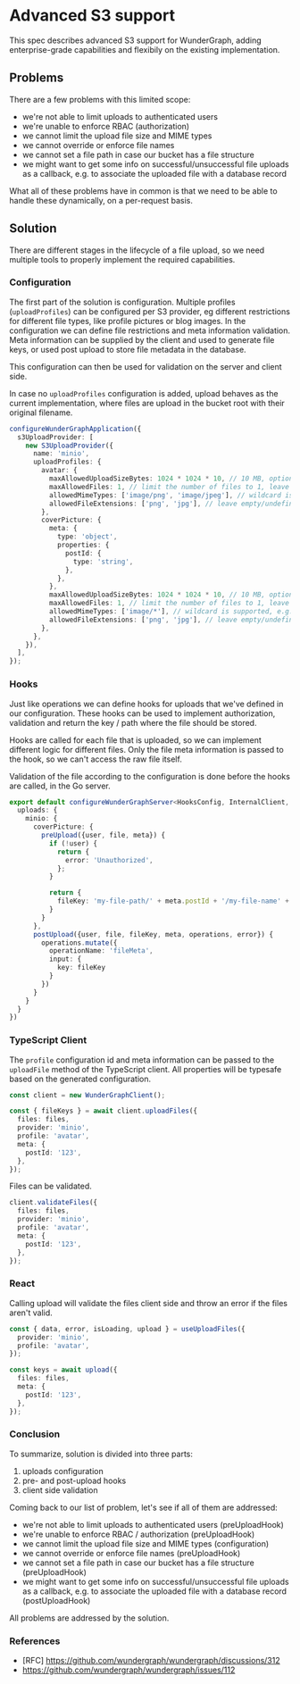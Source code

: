 # Advanced S3 support

This spec describes advanced S3 support for WunderGraph, adding enterprise-grade capabilities and flexibily on the existing implementation.

## Problems

There are a few problems with this limited scope:

- we're not able to limit uploads to authenticated users
- we're unable to enforce RBAC (authorization)
- we cannot limit the upload file size and MIME types
- we cannot override or enforce file names
- we cannot set a file path in case our bucket has a file structure
- we might want to get some info on successful/unsuccessful file uploads as a callback, e.g. to associate the uploaded
  file with a database record

What all of these problems have in common is that we need to be able to handle these dynamically, on a per-request
basis.

## Solution

There are different stages in the lifecycle of a file upload, so we need multiple tools to properly implement the
required capabilities.

### Configuration

The first part of the solution is configuration. Multiple profiles (`uploadProfiles`) can be configured per S3 provider,
eg different restrictions for different file types, like profile pictures or blog images.
In the configuration we can define file restrictions and meta information validation. Meta information can be supplied by the client and used to generate file keys, or used post upload to store file metadata in the database.

This configuration can then be used for validation on the server and client side.

In case no `uploadProfiles` configuration is added, upload behaves as the current implementation, where files are upload in the bucket root with their original filename.

```ts
configureWunderGraphApplication({
  s3UploadProvider: [
    new S3UploadProvider({
      name: 'minio',
      uploadProfiles: {
        avatar: {
          maxAllowedUploadSizeBytes: 1024 * 1024 * 10, // 10 MB, optional, defaults to 25 MB
          maxAllowedFiles: 1, // limit the number of files to 1, leave undefined for unlimited files
          allowedMimeTypes: ['image/png', 'image/jpeg'], // wildcard is supported, e.g. 'image/*', leave empty/undefined to allow all
          allowedFileExtensions: ['png', 'jpg'], // leave empty/undefined to allow all
        },
        coverPicture: {
          meta: {
            type: 'object',
            properties: {
              postId: {
                type: 'string',
              },
            },
          },
          maxAllowedUploadSizeBytes: 1024 * 1024 * 10, // 10 MB, optional, defaults to 25 MB
          maxAllowedFiles: 1, // limit the number of files to 1, leave undefined for unlimited files
          allowedMimeTypes: ['image/*'], // wildcard is supported, e.g. 'image/*', leave empty/undefined to allow all
          allowedFileExtensions: ['png', 'jpg'], // leave empty/undefined to allow all
        },
      },
    }),
  ],
});
```

### Hooks

Just like operations we can define hooks for uploads that we've defined in our configuration.
These hooks can be used to implement authorization, validation and return the key / path where the file should be stored.

Hooks are called for each file that is uploaded, so we can implement different logic for different files. Only the file meta information is passed to the hook, so we can't access the raw file itself.

Validation of the file according to the configuration is done before the hooks are called, in the Go server.

```ts
export default configureWunderGraphServer<HooksConfig, InternalClient, WebhooksConfig>(() => ({
  uploads: {
    minio: {
      coverPicture: {
        preUpload({user, file, meta}) {
          if (!user) {
            return {
              error: 'Unauthorized',
            };
          }

          return {
            fileKey: 'my-file-path/' + meta.postId + '/my-file-name' + file.extension,
          }
        }
      },
      postUpload({user, file, fileKey, meta, operations, error}) {
        operations.mutate({
          operationName: 'fileMeta',
          input: {
            key: fileKey
          }
        })
      }
    }
  }
})
```

### TypeScript Client

The `profile` configuration id and meta information can be passed to the `uploadFile` method of the TypeScript client. All properties will be typesafe based on the generated configuration.

```ts
const client = new WunderGraphClient();

const { fileKeys } = await client.uploadFiles({
  files: files,
  provider: 'minio',
  profile: 'avatar',
  meta: {
    postId: '123',
  },
});
```

Files can be validated.

```ts
client.validateFiles({
  files: files,
  provider: 'minio',
  profile: 'avatar',
  meta: {
    postId: '123',
  },
});
```

### React

Calling upload will validate the files client side and throw an error if the files aren't valid.

```ts
const { data, error, isLoading, upload } = useUploadFiles({
  provider: 'minio',
  profile: 'avatar',
});

const keys = await upload({
  files: files,
  meta: {
    postId: '123',
  },
});
```

### Conclusion

To summarize, solution is divided into three parts:

1. uploads configuration
2. pre- and post-upload hooks
3. client side validation

Coming back to our list of problem, let's see if all of them are addressed:

- we're not able to limit uploads to authenticated users (preUploadHook)
- we're unable to enforce RBAC / authorization (preUploadHook)
- we cannot limit the upload file size and MIME types (configuration)
- we cannot override or enforce file names (preUploadHook)
- we cannot set a file path in case our bucket has a file structure (preUploadHook)
- we might want to get some info on successful/unsuccessful file uploads as a callback, e.g. to associate the uploaded
  file with a database record (postUploadHook)

All problems are addressed by the solution.

### References

- [RFC] https://github.com/wundergraph/wundergraph/discussions/312
- https://github.com/wundergraph/wundergraph/issues/112
